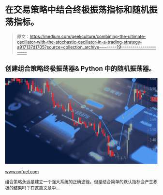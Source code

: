 # 在交易策略中结合终极振荡指标和随机振荡指标。

> 原文：<https://medium.com/geekculture/combining-the-ultimate-oscillator-with-the-stochastic-oscillator-in-a-trading-strategy-a917137d1705?source=collection_archive---------19----------------------->

## 创建组合策略终极振荡器& Python 中的随机振荡器。

![](img/452192291ba411b3141612ba4d4b39ce.png)

www.pxfuel.com

组合策略永远是建立一个强大系统的正确途径。但是结合简单的默认指标会产生积极的结果吗？在这篇文章中…